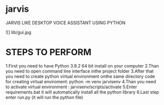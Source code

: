 # jarvis
JARVIS LIKE DESKTOP VOICE ASSISTANT USING PYTHON

![] lib/gui.jpg

# STEPS TO PERFORM
1.First you need to have Python 3.9.2 64 bit install on your computer
2.Than you need to open command line interface inthe project folder
3.After that you need to create python virtual environment onthe same directory
code for creating virtual enviroment: python -m venv jarvisenv
4.Than you need to activate virtual environment : jarvisenv/scripts/activate
5.Enter requirements.bat it will automatically install all the python library
6.Last step enter run.py (it will run the python file)

